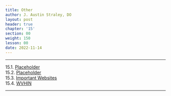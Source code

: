 ```yaml
---
title: Other
author: J. Austin Straley, DO
layout: post
header: true
chapter: '15'
section: 00
weight: 150
lesson: 00
date: 2022-11-14
---
```


<hr>

15.1. [Placeholder][100]<br>
15.2. [Placeholder][100]<br>
15.3. [Important Websites][3]<br>
15.4. [WVHIN][4]<br>
<hr>

[3]: /internguidepages/chapter15/3-important-websites/
[4]: /internguidepages/chapter15/4-WVHIN/
[4]: /internguidepages/chapter15/5-moonlighting/
[100]: /pages/placeholder/

